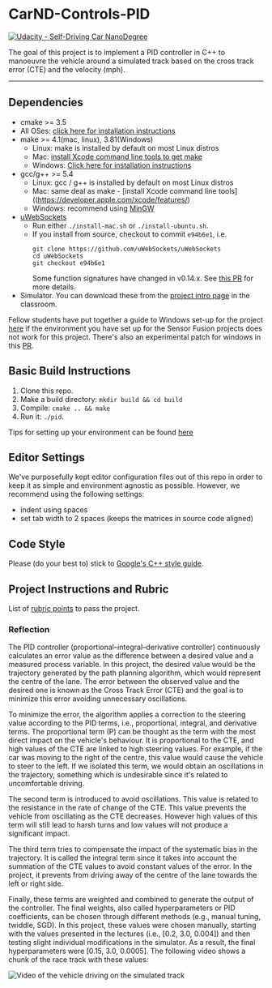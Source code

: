 # CarND-Controls-PID
[![Udacity - Self-Driving Car NanoDegree](https://s3.amazonaws.com/udacity-sdc/github/shield-carnd.svg)](http://www.udacity.com/drive)

The goal of this project is to implement a PID controller in C++ to manoeuvre the vehicle around a simulated track based on the cross track error (CTE) and the velocity (mph).

[//]: # (Image References)
[example1]: ./img/example.gif "Video of the vehicle driving on the simulated track"

---

## Dependencies

* cmake >= 3.5
 * All OSes: [click here for installation instructions](https://cmake.org/install/)
* make >= 4.1(mac, linux), 3.81(Windows)
  * Linux: make is installed by default on most Linux distros
  * Mac: [install Xcode command line tools to get make](https://developer.apple.com/xcode/features/)
  * Windows: [Click here for installation instructions](http://gnuwin32.sourceforge.net/packages/make.htm)
* gcc/g++ >= 5.4
  * Linux: gcc / g++ is installed by default on most Linux distros
  * Mac: same deal as make - [install Xcode command line tools]((https://developer.apple.com/xcode/features/)
  * Windows: recommend using [MinGW](http://www.mingw.org/)
* [uWebSockets](https://github.com/uWebSockets/uWebSockets)
  * Run either `./install-mac.sh` or `./install-ubuntu.sh`.
  * If you install from source, checkout to commit `e94b6e1`, i.e.
    ```
    git clone https://github.com/uWebSockets/uWebSockets
    cd uWebSockets
    git checkout e94b6e1
    ```
    Some function signatures have changed in v0.14.x. See [this PR](https://github.com/udacity/CarND-MPC-Project/pull/3) for more details.
* Simulator. You can download these from the [project intro page](https://github.com/udacity/self-driving-car-sim/releases) in the classroom.

Fellow students have put together a guide to Windows set-up for the project [here](https://s3-us-west-1.amazonaws.com/udacity-selfdrivingcar/files/Kidnapped_Vehicle_Windows_Setup.pdf) if the environment you have set up for the Sensor Fusion projects does not work for this project. There's also an experimental patch for windows in this [PR](https://github.com/udacity/CarND-PID-Control-Project/pull/3).

## Basic Build Instructions

1. Clone this repo.
2. Make a build directory: `mkdir build && cd build`
3. Compile: `cmake .. && make`
4. Run it: `./pid`.

Tips for setting up your environment can be found [here](https://classroom.udacity.com/nanodegrees/nd013/parts/40f38239-66b6-46ec-ae68-03afd8a601c8/modules/0949fca6-b379-42af-a919-ee50aa304e6a/lessons/f758c44c-5e40-4e01-93b5-1a82aa4e044f/concepts/23d376c7-0195-4276-bdf0-e02f1f3c665d)

## Editor Settings

We've purposefully kept editor configuration files out of this repo in order to
keep it as simple and environment agnostic as possible. However, we recommend
using the following settings:

* indent using spaces
* set tab width to 2 spaces (keeps the matrices in source code aligned)

## Code Style

Please (do your best to) stick to [Google's C++ style guide](https://google.github.io/styleguide/cppguide.html).

## Project Instructions and Rubric
List of [rubric points](https://review.udacity.com/#!/rubrics/1972/view) to pass the project.

### Reflection
The PID controller (proportional–integral–derivative controller) continuously calculates an error value as the difference between a desired value and a measured process variable. In this project, the desired value would be the trajectory generated by the path planning algorithm, which would represent the centre of the lane. The error between the observed value and the desired one is known as the Cross Track Error (CTE) and the goal is to minimize this error avoiding unnecessary oscillations.

To minimize the error, the algorithm applies a correction to the steering value according to the PID terms, i.e., proportional, integral, and derivative terms. The proportional term (P) can be thought as the term with the most direct impact on the vehicle's behaviour. It is proportional to the CTE, and high values of the CTE are linked to high steering values. For example, if the car was moving to the right of the centre, this value would cause the vehicle to steer to the left. If we isolated this term, we would obtain an oscillations in the trajectory, something which is undesirable since it's related to uncomfortable driving.

The second term is introduced to avoid oscillations. This value is related to the resistance in the rate of change of the CTE. This value prevents the vehicle from oscillating as the CTE decreases. However high values of this term will still lead to harsh turns and low values will not produce a significant impact.

The third term tries to compensate the impact of the systematic bias in the trajectory. It is called the integral term since it takes into account the summation of the CTE values to avoid constant values of the error. In the project, it prevents from driving away of the centre of the lane towards the left or right side.

Finally, these terms are weighted and combined to generate the output of the controller. The final weights, also called hyperparameters or PID coefficients, can be chosen  through different methods (e.g., manual tuning, twiddle, SGD). In this project, these values were chosen manually, starting with the values
presented in the lectures (i.e., [0.2, 3.0, 0.004]) and then testing slight individual modifications in the simulator. As a result, the final hyperparameters were [0.15, 3.0, 0.0005]. The following video shows a chunk of the race track with these values:

![Video of the vehicle driving on the simulated track][example1]
